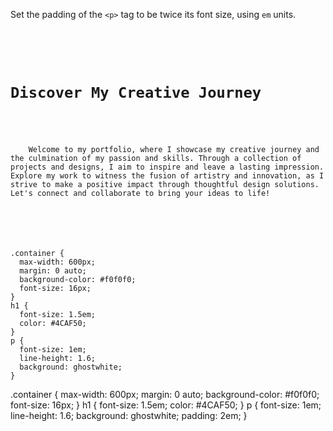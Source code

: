Set the padding of the `<p>` tag to be twice its font size, using `em` units.

<codeblock language="css" type="exercise" testMode="fixedInput">
<code>
<panel language="html">
<div class="container">
  <h1>Discover My Creative Journey</h1>
  <p>
    Welcome to my portfolio, where I showcase my creative journey and the culmination of my passion and skills. Through a collection of projects and designs, I aim to inspire and leave a lasting impression. Explore my work to witness the fusion of artistry and innovation, as I strive to make a positive impact through thoughtful design solutions. Let's connect and collaborate to bring your ideas to life!
  </p>
</div>
</panel>
<panel language="css">
.container {
  max-width: 600px;
  margin: 0 auto;
  background-color: #f0f0f0;
  font-size: 16px;
}
h1 {
  font-size: 1.5em;
  color: #4CAF50;
}
p {
  font-size: 1em;
  line-height: 1.6;
  background: ghostwhite;
}
</panel>
</code>

<solution>
.container {
  max-width: 600px;
  margin: 0 auto;
  background-color: #f0f0f0;
  font-size: 16px;
}
h1 {
  font-size: 1.5em;
  color: #4CAF50;
}
p {
  font-size: 1em;
  line-height: 1.6;
  background: ghostwhite;
  padding: 2em;
}
</solution>
</codeblock>
